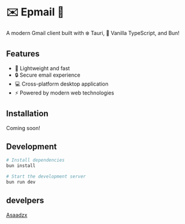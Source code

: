 # ✉️ Epmail 📧

A modern Gmail client built with ❄️ Tauri, 🍦 Vanilla TypeScript, and Bun!

## Features

- 🚀 Lightweight and fast
- 🔒 Secure email experience
- 💻 Cross-platform desktop application
- ⚡ Powered by modern web technologies

## Installation

Coming soon!

## Development

```bash
# Install dependencies
bun install

# Start the development server
bun run dev
```

## develpers

[Asaadzx](https://github.com/asaadzx)
